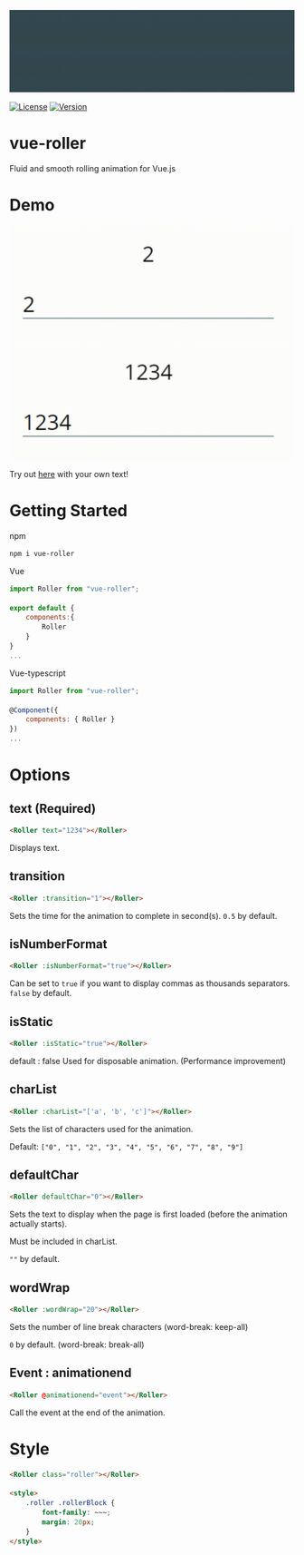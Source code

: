 ![Animated logo](https://github.com/andy-0414/vue-roller/blob/master/img/vue-roller.webp?raw=true)

[![License](https://img.shields.io/npm/l/vue-roller.svg?sanitize=true)](https://www.npmjs.com/package/vue-roller)
[![Version](https://img.shields.io/npm/v/vue-roller.svg?sanitize=true)](https://www.npmjs.com/package/vue-roller)

# vue-roller

Fluid and smooth rolling animation for Vue.js

# Demo

![Animated Demo](https://github.com/andy-0414/vue-roller/blob/master/img/example1.webp?raw=true)
![Animated Demo](https://github.com/andy-0414/vue-roller/blob/master/img/example2.webp?raw=true)

Try out [here](http://andy-0414.github.io/vue-roller) with your own text!

# Getting Started

npm

```sh
npm i vue-roller
```

Vue

```js
import Roller from "vue-roller";

export default {
    components:{
        Roller
    }
}
...
```

Vue-typescript

```js
import Roller from "vue-roller";

@Component({
	components: { Roller }
})
...
```

# Options

## text (Required)

```html
<Roller text="1234"></Roller>
```

Displays text.

## transition

```html
<Roller :transition="1"></Roller>
```

Sets the time for the animation to complete in second(s). `0.5` by default.

## isNumberFormat

```html
<Roller :isNumberFormat="true"></Roller>
```

Can be set to `true` if you want to display commas as thousands separators. `false` by default.

## isStatic

```html
<Roller :isStatic="true"></Roller>
```

default : false
Used for disposable animation. (Performance improvement)

## charList

```html
<Roller :charList="['a', 'b', 'c']"></Roller>
```

Sets the list of characters used for the animation.

Default: `["0", "1", "2", "3", "4", "5", "6", "7", "8", "9"]`

## defaultChar

```html
<Roller defaultChar="0"></Roller>
```

Sets the text to display when the page is first loaded (before the animation actually starts).

Must be included in charList.

`""` by default.

## wordWrap

```html
<Roller :wordWrap="20"></Roller>
```

Sets the number of line break characters (word-break: keep-all)

`0` by default. (word-break: break-all)

## Event : animationend

```html
<Roller @animationend="event"></Roller>
```

Call the event at the end of the animation.

# Style

```html
<Roller class="roller"></Roller>

<style>
	.roller .rollerBlock {
		font-family: ~~~;
		margin: 20px;
	}
</style>
```

